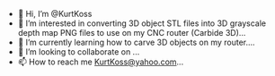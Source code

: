 - 👋 Hi, I’m @KurtKoss
- 👀 I’m interested in converting 3D object STL files into 3D grayscale depth map PNG files to use on my CNC router (Carbide 3D)...
- 🌱 I’m currently learning how to carve 3D objects on my router....
- 💞️ I’m looking to collaborate on ...
- 📫 How to reach me KurtKoss@yahoo.com...

<!---
KurtKoss/KurtKoss is a ✨ special ✨ repository because its `README.md` (this file) appears on your GitHub profile.
You can click the Preview link to take a look at your changes.
--->
